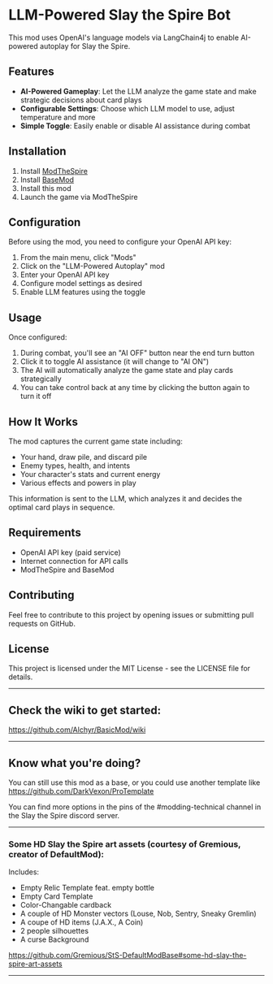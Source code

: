 # LLM-Powered Slay the Spire Bot

This mod uses OpenAI's language models via LangChain4j to enable AI-powered autoplay for Slay the Spire.

## Features

- **AI-Powered Gameplay**: Let the LLM analyze the game state and make strategic decisions about card plays
- **Configurable Settings**: Choose which LLM model to use, adjust temperature and more
- **Simple Toggle**: Easily enable or disable AI assistance during combat

## Installation

1. Install [ModTheSpire](https://github.com/kiooeht/ModTheSpire)
2. Install [BaseMod](https://github.com/daviscook477/BaseMod)
3. Install this mod
4. Launch the game via ModTheSpire

## Configuration

Before using the mod, you need to configure your OpenAI API key:

1. From the main menu, click "Mods"
2. Click on the "LLM-Powered Autoplay" mod
3. Enter your OpenAI API key
4. Configure model settings as desired
5. Enable LLM features using the toggle

## Usage

Once configured:

1. During combat, you'll see an "AI OFF" button near the end turn button
2. Click it to toggle AI assistance (it will change to "AI ON")
3. The AI will automatically analyze the game state and play cards strategically
4. You can take control back at any time by clicking the button again to turn it off

## How It Works

The mod captures the current game state including:
- Your hand, draw pile, and discard pile
- Enemy types, health, and intents
- Your character's stats and current energy
- Various effects and powers in play

This information is sent to the LLM, which analyzes it and decides the optimal card plays in sequence.

## Requirements

- OpenAI API key (paid service)
- Internet connection for API calls
- ModTheSpire and BaseMod

## Contributing

Feel free to contribute to this project by opening issues or submitting pull requests on GitHub.

## License

This project is licensed under the MIT License - see the LICENSE file for details.

---

## Check the wiki to get started:

https://github.com/Alchyr/BasicMod/wiki

---

## Know what you're doing?

You can still use this mod as a base, or you could use another template like https://github.com/DarkVexon/ProTemplate

You can find more options in the pins of the #modding-technical channel in the Slay the Spire discord server.

---

### Some HD Slay the Spire art assets (courtesy of Gremious, creator of DefaultMod):

Includes:
- Empty Relic Template feat. empty bottle
- Empty Card Template
- Color-Changable cardback
- A couple of HD Monster vectors (Louse, Nob, Sentry, Sneaky Gremlin)
- A coupe of HD items (J.A.X., A Coin)
- 2 people silhouettes
- A curse Background

https://github.com/Gremious/StS-DefaultModBase#some-hd-slay-the-spire-art-assets

---
